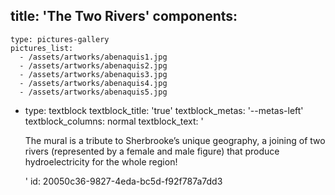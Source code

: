 title: 'The Two Rivers'
components:
  -
    type: pictures-gallery
    pictures_list:
      - /assets/artworks/abenaquis1.jpg
      - /assets/artworks/abenaquis2.jpg
      - /assets/artworks/abenaquis3.jpg
      - /assets/artworks/abenaquis4.jpg
      - /assets/artworks/abenaquis5.jpg
  -
    type: textblock
    textblock_title: 'true'
    textblock_metas: '--metas-left'
    textblock_columns: normal
    textblock_text: '<p>The mural is a tribute to Sherbrooke’s unique geography, a joining of two rivers (represented by a female and male figure) that produce hydroelectricity for the whole region!</p>'
id: 20050c36-9827-4eda-bc5d-f92f787a7dd3
